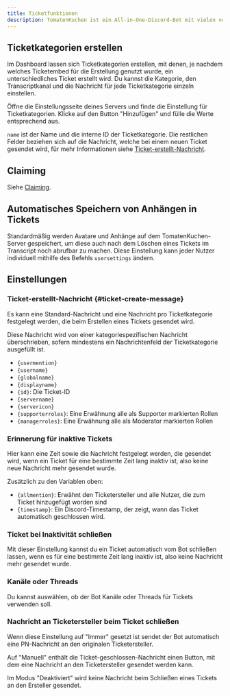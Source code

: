 ```yaml
---
title: Ticketfunktionen
description: TomatenKuchen ist ein All-in-One-Discord-Bot mit vielen verschiedenen Funktionen. Erklärt die Funktionen sowie die Einrichtung und Einstellungen des Ticketsystems.
---
```


## Ticketkategorien erstellen

Im Dashboard lassen sich Ticketkategorien erstellen, mit denen, je nachdem welches Ticketembed für die Erstellung genutzt wurde, ein unterschiedliches Ticket erstellt wird.
Du kannst die Kategorie, den Transcriptkanal und die Nachricht für jede Ticketkategorie einzeln einstellen.

Öffne die Einstellungsseite deines Servers und finde die Einstellung für Ticketkategorien. Klicke auf den Button "Hinzufügen" und fülle die Werte entsprechend aus.

`name` ist der Name und die interne ID der Ticketkategorie. Die restlichen Felder beziehen sich auf die Nachricht, welche bei einem neuen Ticket gesendet wird, für mehr Informationen siehe [Ticket-erstellt-Nachricht](#ticket-create-message).

## Claiming

Siehe [Claiming](./claiming).

## Automatisches Speichern von Anhängen in Tickets

Standardmäßig werden Avatare und Anhänge auf dem TomatenKuchen-Server gespeichert, um diese auch nach dem Löschen eines Tickets im Transcript noch abrufbar zu machen.
Diese Einstellung kann jeder Nutzer individuell mithilfe des Befehls `usersettings` ändern.

## Einstellungen

### Ticket-erstellt-Nachricht {#ticket-create-message}

Es kann eine Standard-Nachricht und eine Nachricht pro Ticketkategorie festgelegt werden, die beim Erstellen eines Tickets gesendet wird.

Diese Nachricht wird von einer kategoriespezifischen Nachricht überschrieben, sofern mindestens ein Nachrichtenfeld der Ticketkategorie ausgefüllt ist.

- `{usermention}`
- `{username}`
- `{globalname}`
- `{displayname}`
- `{id}`: Die Ticket-ID
- `{servername}`
- `{servericon}`
- `{supporterroles}`: Eine Erwähnung alle als Supporter markierten Rollen
- `{managerroles}`: Eine Erwähnung alle als Moderator markierten Rollen

### Erinnerung für inaktive Tickets

Hier kann eine Zeit sowie die Nachricht festgelegt werden, die gesendet wird, wenn ein Ticket für eine bestimmte Zeit lang inaktiv ist, also keine neue Nachricht mehr gesendet wurde.

Zusätzlich zu den Variablen oben:

- `{allmention}`: Erwähnt den Ticketersteller und alle Nutzer, die zum Ticket hinzugefügt worden sind
- `{timestamp}`: Ein Discord-Timestamp, der zeigt, wann das Ticket automatisch geschlossen wird.

### Ticket bei Inaktivität schließen

Mit dieser Einstellung kannst du ein Ticket automatisch vom Bot schließen lassen, wenn es für eine bestimmte Zeit lang inaktiv ist, also keine Nachricht mehr gesendet wurde.

### Kanäle oder Threads

Du kannst auswählen, ob der Bot Kanäle oder Threads für Tickets verwenden soll.

### Nachricht an Ticketersteller beim Ticket schließen

Wenn diese Einstellung auf "Immer" gesetzt ist sendet der Bot automatisch eine PN-Nachricht an den originalen Ticketersteller.

Auf "Manuell" enthält die Ticket-geschlossen-Nachricht einen Button, mit dem eine Nachricht an den Ticketersteller gesendet werden kann.

Im Modus "Deaktiviert" wird keine Nachricht beim Schließen eines Tickets an den Ersteller gesendet.
